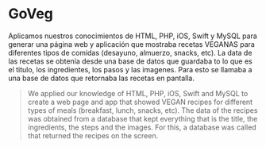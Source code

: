 # GoVeg

Aplicamos nuestros conocimientos de HTML, PHP, iOS, Swift y MySQL para generar una página web y aplicación que mostraba recetas VEGANAS para diferentes tipos de comidas (desayuno, almuerzo, snacks, etc). La data de las recetas se obtenía desde una base de datos que guardaba to lo que es el titulo, los ingredientes, los pasos y las imagenes. Para esto se llamaba a una base de datos que retornaba las recetas en pantalla. 

> We applied our knowledge of HTML, PHP, iOS, Swift and MySQL to create a web page and app that showed VEGAN recipes for different types of meals (breakfast, lunch, snacks, etc). The data of the recipes was obtained from a database that kept everything that is the title, the ingredients, the steps and the images. For this, a database was called that returned the recipes on the screen.
